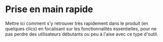 # Prise en main rapide

Mettre ici comment s'y retrouver très rapidement dans le produit (en quelques clics) en focalisant sur les fonctionnalités essentielles, pour ne pas perdre des utilisateurs débutants ou peu à l'aise avec ce type d'outil.
